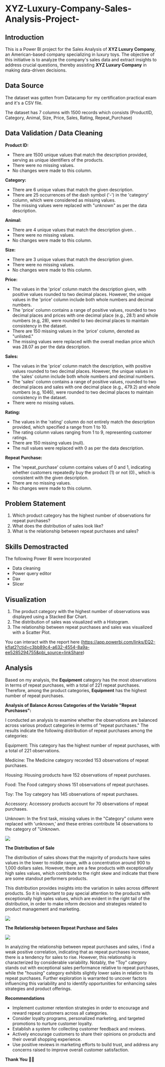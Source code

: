 # XYZ-Luxury-Company-Sales-Analysis-Project-

## Introduction 

This is a Power BI project for the Sales Analysis of **XYZ Luxury Company**, an American-based company specializing in luxury toys. The objective of this initiative is to analyze the company's sales data and extract insights to address crucial questions, thereby assisting **XYZ Luxury Company** in making data-driven decisions.

## Data Source 

The dataset was gotten from Datacamp for my certification practical exam and it's a CSV file. 

The dataset has 7 columns with 1500 records which consists (ProductID, Category, Animal, Size, Price, Sales, Rating, Repeat_Purchase)

## Data Validation / Data Cleaning

**Product ID:**
- There are 1500 unique values that match the description provided, serving as unique identifiers of the products.
- There were no missing values.
- No changes were made to this column.

**Category:**
- There are 6 unique values that match the given description.
- There are 25 occurrences of the dash symbol ('-') in the 'category' column, which were considered as missing values.
- The missing values were replaced with "unknown" as per the data description.

**Animal:**
- There are 4 unique values that match the description given. .
- There were no missing values.
- No changes were made to this column.

**Size:**
- There are 3 unique values that match the description given.
- There were no missing values.
- No changes were made to this column.

**Price:**
- The values in the 'price' column match the description given, with positive values rounded to two decimal places. However, the unique values in the 'price' column include both whole numbers and decimal numbers.
- The 'price' column contains a range of positive values, rounded to two decimal places and prices with one decimal place (e.g., 28.1) and whole numbers (e.g, 28), were rounded to two decimal places to maintain consistency in the dataset.
- There are 150 missing values in the 'price' column, denoted as "unlisted."
- The missing values were replaced with the overall median price which was 28.07 as per the data description.
   
**Sales:**
- The values in the 'price' column match the description, with positive values rounded to two decimal places. However, the unique values in the 'sales' column include both whole numbers and decimal numbers.
- The 'sales' column contains a range of positive values, rounded to two decimal places and sales with one decimal place (e.g., 479.2) and whole numbers (e.g, 1046), were rounded to two decimal places to maintain consistency in the dataset.
- There were no missing values.

**Rating:**
- The values in the 'rating' column do not entirely match the description provided, which specified a range from 1 to 10.
- The rating column values ranging from 1 to 9, representing customer ratings.
- There are 150 missing values (null).
- The null values were replaced with 0 as per the data description.

**Repeat Purchase:**
- The 'repeat_purchase' column contains values of 0 and 1, indicating whether customers repeatedly buy the product (1) or not (0)., which is consistent with the given description.
- There are no missing values.
- No changes were made to this column.


## Problem Statement 
1.  Which product category has the highest number of observations for repeat purchases?
2.  What does the distribution of sales look like?
3.  What is the relationship between repeat purchases and sales?
   
## Skills Demostracted 

The following Power BI were Incorporated 
- Data cleaning
- Power query editor 
- Dax
- Slicer

## Visualization

1. The product category with the highest number of observations was displayed using a Stacked Bar Chart.
2. The distribution of sales was visualized with a Histogram.
3. The relationship between repeat purchases and sales was visualized with a Scatter Plot.

You can interact with the report here (https://app.powerbi.com/links/EQ2-kfIat2?ctid=c3bb89c4-a632-4554-8a9a-ee5285294755&pbi_source=linkShare)

## Analysis 

Based on my analysis, the **Equipment** category has the most observations in terms of repeat purchases, with a total of 221 repeat purchases. Therefore, among the product categories, **Equipment** has the highest number of repeat purchases.
 
  **Analysis of Balance Across Categories of the Variable "Repeat Purchases":**

I conducted an analysis to examine whether the observations are balanced across various product categories in terms of "repeat purchases." The results indicate the following distribution of repeat purchases among the categories:

 Equipment: This category has the highest number of repeat purchases, with a total of 221 observations.

 Medicine: The Medicine category recorded 153 observations of repeat purchases.

 Housing: Housing products have 152 observations of repeat purchases.

 Food: The Food category shows 151 observations of repeat purchases.

 Toy: The Toy category has 145 observations of repeat purchases.

 Accessory: Accessory products account for 70 observations of repeat purchases.

  Unknown: In the first task, missing values in the "Category" column were replaced with 'unknown,' and these entries contribute 14 observations to the category of "Unknown.

  ![](Stacked_bar_chart.jpg)

**The Distribution of Sale**

The distribution of sales shows that the majority of products have sales values in the lower to middle range, with a concentration around 900 to 1,000 dollars sales.
However, there are a few products with exceptionally high sales values, which contribute to the right skew and indicate that there are some standout performers products.

This distribution provides insights into the variation in sales across different products. So it is important to pay special attention to the products with exceptionally high sales values, which are evident in the right tail of the distribution, in order to make inform decision and strategies related to product management and marketing.

![](Histogram.jpg)

**The Relationship between Repeat Purchase and Sales**

![](Scatter_plot.jpg)

In analyzing the relationship between repeat purchases and sales, i find a weak positive correlation, indicating that as repeat purchases increase, there is a tendency for sales to rise. However, this relationship is characterized by considerable variability. Notably, the "Toy" category stands out with exceptional sales performance relative to repeat purchases, while the "housing" category exhibits slightly lower sales in relation to its repeat purchases. Further exploration is warranted to uncover factors influencing this variability and to identify opportunities for enhancing sales strategies and product offerings.

**Recommendations**

- Implement customer retention strategies in order to encourage and reward repeat customers across all categories. 
- Consider loyalty programs, personalized marketing, and targeted promotions to nurture customer loyalty.
- Establish a system for collecting customer feedback and reviews.
- Actively encourage customers to share their opinions on products and their overall shopping experience.
- Use positive reviews in marketing efforts to build trust, and address any concerns raised to improve overall customer satisfaction.


**Thank You** 🧑‍✈️



